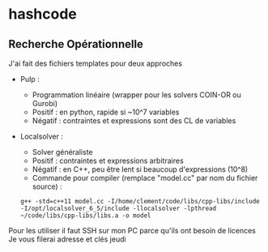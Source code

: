 # hashcode

## Recherche Opérationnelle

J'ai fait des fichiers templates pour deux approches

- Pulp :
  - Programmation linéaire (wrapper pour les solvers COIN-OR ou Gurobi)
  - Positif : en python, rapide si ~10^7 variables
  - Négatif : contraintes et expressions sont des CL de variables

- Localsolver :
  - Solver généraliste
  - Positif : contraintes et expressions arbitraires
  - Négatif : en C++, peu être lent si beaucoup d'expressions (10^8)
  - Commande pour compiler (remplace "model.cc" par nom du fichier source) :
  
  ```
  g++ -std=c++11 model.cc -I/home/clement/code/libs/cpp-libs/include -I/opt/localsolver_6_5/include -llocalsolver -lpthread ~/code/libs/cpp-libs/libs.a -o model
  ```

Pour les utiliser il faut SSH sur mon PC parce qu'ils ont besoin de licences
Je vous filerai adresse et clés jeudi